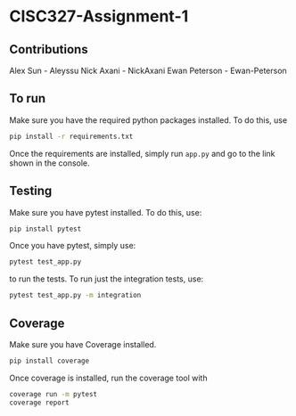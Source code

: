 # CISC327-Assignment-1

## Contributions
Alex Sun - Aleyssu
Nick Axani - NickAxani
Ewan Peterson - Ewan-Peterson

## To run
Make sure you have the required python packages installed. To do this, use
~~~bash
pip install -r requirements.txt
~~~
Once the requirements are installed, simply run `app.py` and go to the link shown in the console.

## Testing
Make sure you have pytest installed. To do this, use:
~~~bash
pip install pytest
~~~
Once you have pytest, simply use:
~~~bash
pytest test_app.py
~~~
to run the tests.
To run just the integration tests, use:
~~~bash
pytest test_app.py -m integration
~~~

## Coverage
Make sure you have Coverage installed.
~~~bash
pip install coverage
~~~
Once coverage is installed, run the coverage tool with
~~~bash
coverage run -m pytest
coverage report
~~~
